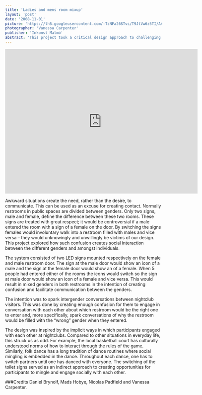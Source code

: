 ```yaml
---
title: 'Ladies and mens room mixup'
layout: 'post'
date: '2008-11-01'
picture: 'https://lh5.googleusercontent.com/-TzNFa26STvs/T9JtVw6z5TI/AAAAAAAAHwo/FKyZscp1mmo/s603/LadiesAndMensRoomMixup_VanessaCarpentar_mini-DSC_0027.JPG'
photographer: 'Vanessa Carpenter'
publisher: 'Inkonst Malmö'
abstract: 'This project took a critical design approach to challenging the social norms of gender specific toilets with the hidden motive of facilitating social interaction between the genders. Creating a social connection with a stranger in a night club is difficult. This is a paradox to us since socializing is a primary purpose of a night club. Social norms tell us to have a reason to initiate contact. As a result, people look for excuses to engage in social activity.'
---
```




<iframe src="http://player.vimeo.com/video/35666157?byline=0&amp;portrait=0&amp;color=ffffff" width="620" height="465" frameborder="0" webkitAllowFullScreen mozallowfullscreen allowFullScreen></iframe>

Awkward situations create the need, rather than the desire, to communicate. This can be used as an excuse for creating contact. Normally restrooms in public spaces are divided between genders. Only two signs, male and female, define the difference between these two rooms. These signs are treated with great respect; it would be controversial if a male entered the room with a sign of a female on the door. By switching the signs females would involuntary walk into a restroom filled with males and vice versa – they would unknowingly and unwillingly be victims of our design. This project explored how such confusion creates social interaction between the different genders and amongst individuals.

The system consisted of two LED signs mounted respectively on the female and male restroom door. The sign at the male door would show an icon of a male and the sign at the female door would show an of a female. When 5 people had entered either of the rooms the icons would switch so the sign at male door would show an icon of a female and vice versa. This would result in mixed genders in both restrooms in the intention of creating confusion and facilitate communication between the genders.

The intention was to spark intergender conversations between nightclub visitors. This was done by creating enough confusion for them to engage in conversation with each other about which restroom would be the right one to enter and, more specifically, spark conversations of why the restroom would be filled with the “wrong” gender when they entered.

The design was inspired by the implicit ways in which participants engaged with each other at nightclubs. Compared to other situations in everyday life, this struck us as odd. For example, the local basketball court has culturally understood norms of how to interact through the rules of the game. Similarly, folk dance has a long tradition of dance routines where social mingling is embedded in the dance. Throughout each dance, one has to switch partners until one has danced with everyone. The switching of the toilet signs served as an indirect approach to creating opportunities for participants to mingle and engage socially with each other.


###Credits
Daniel Brynolf, Mads Hobye, Nicolas Padfield and Vanessa Carpenter.
